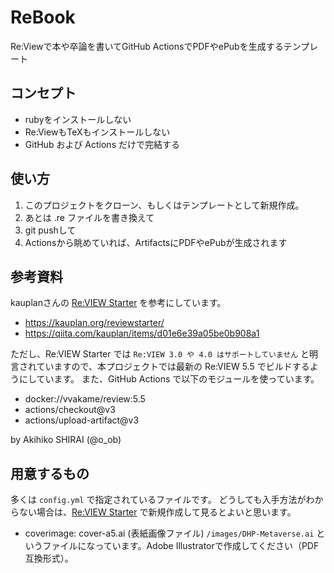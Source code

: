 # ReBook
Re:Viewで本や卒論を書いてGitHub ActionsでPDFやePubを生成するテンプレート


## コンセプト
- rubyをインストールしない
- Re:ViewもTeXもインストールしない
- GitHub および Actions だけで完結する

## 使い方

1. このプロジェクトをクローン、もしくはテンプレートとして新規作成。
2. あとは .re ファイルを書き換えて
3. git pushして
4. Actionsから眺めていれば、ArtifactsにPDFやePubが生成されます

## 参考資料

kauplanさんの [Re:VIEW Starter](https://kauplan.org/reviewstarter/) を参考にしています。

- https://kauplan.org/reviewstarter/
- https://qiita.com/kauplan/items/d01e6e39a05be0b908a1

ただし、Re:VIEW Starter では `Re:VIEW 3.0 や 4.0 はサポートしていません` と明言されていますので、本プロジェクトでは最新の Re:VIEW 5.5 でビルドするようにしています。
また、GitHub Actions で以下のモジュールを使っています。

- docker://vvakame/review:5.5
- actions/checkout@v3
- actions/upload-artifact@v3

by Akihiko SHIRAI (@o_ob)

## 用意するもの

多くは `config.yml` で指定されているファイルです。
どうしても入手方法がわからない場合は、[Re:VIEW Starter](https://kauplan.org/reviewstarter/) で新規作成して見るとよいと思います。

- coverimage: cover-a5.ai (表紙画像ファイル) `/images/DHP-Metaverse.ai` というファイルになっています。Adobe Illustratorで作成してください（PDF互換形式）。
